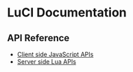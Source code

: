 # LuCI Documentation

## API Reference

 - [Client side JavaScript APIs](jsapi/index.html)
 - [Server side Lua APIs](api/index.html)
